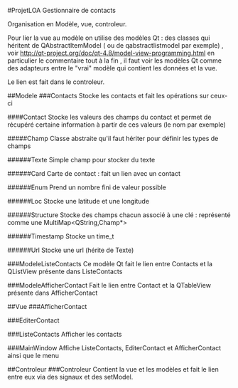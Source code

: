#ProjetLOA
Gestionnaire de contacts

Organisation en Modèle, vue, controleur.

Pour lier la vue au modèle on utilise des modèles Qt : 
des classes qui héritent de QAbstractItemModel ( ou de qabstractlistmodel par exemple)
, voir http://qt-project.org/doc/qt-4.8/model-view-programming.html en particulier le commentaire tout à la fin , 
il faut voir les modèles Qt comme des adapteurs entre le "vrai" modèle qui contient les données et la vue.

Le lien est fait dans le controleur.

##Modele
###Contacts
Stocke les contacts et fait les opérations sur ceux-ci

####Contact
Stocke les valeurs des champs du contact et permet de récupéré certaine information à partir de ces valeurs
(le nom par exemple)

#####Champ
Classe abstraite qu'il faut hériter pour définir les types de champs

######Texte
Simple champ pour stocker du texte

######Card
Carte de contact : fait un lien avec un contact

######Enum
Prend un nombre fini de valeur possible

######Loc
Stocke une latitude et une longitude

######Structure
Stocke des champs chacun associé à une clé : représenté comme une MultiMap<QString,Champ*>

######Timestamp
Stocke un time_t

######Url
Stocke une url (hérite de Texte)


###ModeleListeContacts
Ce modèle Qt fait le lien entre Contacts et la QListView présente dans ListeContacts

###ModeleAfficherContact
Fait le lien entre Contact et la QTableView présente dans AfficherContact


##Vue
###AfficherContact

###EditerContact

###ListeContacts
Afficher les contacts

###MainWindow
Affiche ListeContacts, EditerContact et AfficherContact ainsi que le menu


##Controleur
###Controleur
Contient la vue et les modèles et fait le lien entre eux via des signaux et des setModel.

